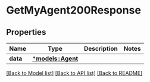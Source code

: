 # GetMyAgent200Response

## Properties
Name | Type | Description | Notes
------------ | ------------- | ------------- | -------------
**data** | [***models::Agent**](Agent.md) |  | 

[[Back to Model list]](../README.md#documentation-for-models) [[Back to API list]](../README.md#documentation-for-api-endpoints) [[Back to README]](../README.md)


